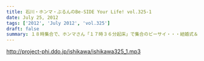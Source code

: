 ```yaml
---
title: 石川・ホンマ・ぶるんのBe-SIDE Your Life! vol.325-1
date: July 25, 2012
tags: ['2012', 'July 2012', 'vol.325']
draft: false
summary: １８時集合で、ホンマさん「１７時３６分起床」で集合のビーサイ・・・結婚式＆パーティーの各地方での余興の気合の入れようにちょっと 感動している次第です。ＮＡＭＡＥ
---
```


http://project-phi.ddo.jp/ishikawa/ishikawa325_1.mp3
